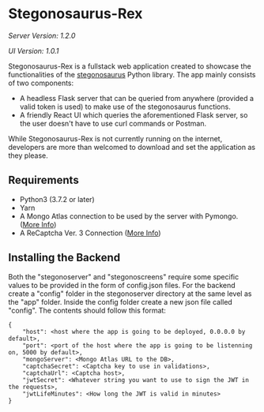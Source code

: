 # Stegonosaurus-Rex

*Server Version: 1.2.0*

*UI Version: 1.0.1*

Stegonosaurus-Rex is a fullstack web application created to showcase the functionalities of the [stegonosaurus](https://pypi.org/project/stegonosaurus/) Python library. The app mainly consists of two components:

- A headless Flask server that can be queried from anywhere (provided a valid token is used) to make use of the stegonosaurus functions.
- A friendly React UI which queries the aforementioned Flask server, so the user doesn't have to use curl commands or Postman.

While Stegonosaurus-Rex is not currently running on the internet, developers are more than welcomed to download and set the application as they please.

## Requirements

- Python3 (3.7.2 or later)
- Yarn
- A Mongo Atlas connection to be used by the server with Pymongo. ([More Info](https://medium.com/analytics-vidhya/connecting-to-mongodb-atlas-with-python-pymongo-5b25dab3ac53))
- A ReCaptcha Ver. 3 Connection ([More Info](https://developers.google.com/recaptcha/intro))

## Installing the Backend

Both the "stegonoserver" and "stegonoscreens" require some specific values to be provided in the form of config.json files. For the backend create a "config" folder in the stegonoserver directory at the same level as the "app" folder. Inside the config folder create a new json file called "config". The contents should follow this format:
```
{
    "host": <host where the app is going to be deployed, 0.0.0.0 by default>,
    "port": <port of the host where the app is going to be listenning on, 5000 by default>,
    "mongoServer": <Mongo Atlas URL to the DB>,
    "captchaSecret": <Captcha key to use in validations>,
    "captchaUrl": <Captcha host>,
    "jwtSecret": <Whatever string you want to use to sign the JWT in the requests>,
    "jwtLifeMinutes": <How long the JWT is valid in minutes>
}
```

